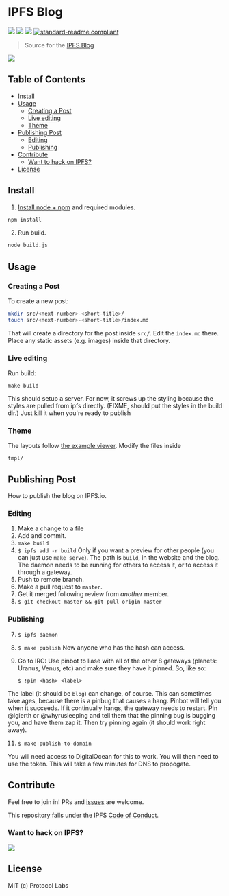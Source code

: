 # IPFS Blog

[![](https://img.shields.io/badge/made%20by-Protocol%20Labs-blue.svg?style=flat-square)](http://ipn.io)
[![](https://img.shields.io/badge/project-IPFS-blue.svg?style=flat-square)](http://ipfs.io/)
[![](https://img.shields.io/badge/freenode-%23ipfs-blue.svg?style=flat-square)](http://webchat.freenode.net/?channels=%23ipfs)
[![standard-readme compliant](https://img.shields.io/badge/standard--readme-OK-green.svg?style=flat-square)](https://github.com/RichardLitt/standard-readme)

> Source for the [IPFS Blog](http://ipfs.io/blog)

![](https://www.evernote.com/l/AMaEbN3YfmVC-JDtlxRdFnMMbfvQjQlmU9MB/image.png)

## Table of Contents

- [Install](#install)
- [Usage](#usage)
  - [Creating a Post](#creating-a-post)
  - [Live editing](#live-editing)
  - [Theme](#theme)
- [Publishing Post](#publishing-post)
  - [Editing](#editing)
  - [Publishing](#publishing)
- [Contribute](#contribute)
  - [Want to hack on IPFS?](#want-to-hack-on-ipfs)
- [License](#license)

## Install

1. [Install node + npm](http://iojs.org) and required modules.

```sh
npm install
```

2. Run build.

```sh
node build.js
```

## Usage

### Creating a Post

To create a new post:

```sh
mkdir src/<next-number>-<short-title>/
touch src/<next-number>-<short-title>/index.md
```

That will create a directory for the post inside `src/`. Edit the `index.md` there. Place any static assets (e.g. images) inside that directory.

### Live editing

Run build:

```
make build
```

This should setup a server. For now, it screws up the styling because the styles are pulled from ipfs directly. (FIXME, should put the styles in the build dir.) Just kill it when you're ready to publish

### Theme

The layouts follow [the example viewer](https://github.com/ipfs/examples/tree/master/webapps/example-viewer). Modify the files inside

```
tmpl/
```

## Publishing Post

How to publish the blog on IPFS.io.

### Editing

1. Make a change to a file
2. Add and commit.
3. `make build`
4. `$ ipfs add -r build`
  Only if you want a preview for other people (you can just use `make serve`). The path is `build`, in the website and the blog.
  The daemon needs to be running for others to access it, or to access it through a gateway.
5. Push to remote branch.
6. Make a pull request to `master`.
7. Get it merged following review from _another_ member.
8. `$ git checkout master && git pull origin master`

### Publishing

7. `$ ipfs daemon`
8. `$ make publish`
  Now anyone who has the hash can access.
10. Go to IRC: Use pinbot to liase with all of the other 8 gateways (planets: Uranus, Venus, etc) and make sure they have it pinned. So, like so:

      `$ !pin <hash> <label>`

  The label (it should be `blog`) can change, of course. This can sometimes take ages, because there is a pinbug that causes a hang. Pinbot will tell you when it succeeds. If it continually hangs, the gateway needs to restart. Pin @lgierth or @whyrusleeping and tell them that the pinning bug is bugging you, and have them zap it. Then try pinning again (it should work right away).

11. `$ make publish-to-domain`

You will need access to DigitalOcean for this to work. You will then need to use the token. This will take a few minutes for DNS to propogate.

## Contribute

Feel free to join in! PRs and [issues](https://github.com/ipfs/blog/issues) are welcome.

This repository falls under the IPFS [Code of Conduct](https://github.com/ipfs/community/blob/master/code-of-conduct.md).

### Want to hack on IPFS?

[![](https://cdn.rawgit.com/jbenet/contribute-ipfs-gif/master/img/contribute.gif)](https://github.com/ipfs/community/blob/master/contributing.md)

## License

MIT (c) Protocol Labs

